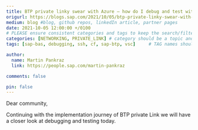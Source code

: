 ```yaml
---
title: BTP private linky swear with Azure – how do I debug and test with live data via Private Link Service?
origurl: https://blogs.sap.com/2021/10/05/btp-private-linky-swear-with-azure-how-do-i-debug-and-test-with-live-data/
medium: blog #blog, github repos, linkedIn article, partner pages
date: 2021-10-05 12:00:00 +/0100
# PLEASE ensure consistent categories and tags to keep the search/filtering meaningful!
categories: [NETWORKING, PRIVATE_LINK] # category should be a topic and sub-category primary product
tags: [sap-bas, debugging, ssh, cf, sap-btp, vsc]     # TAG names should always be lowercase

author:
  name: Martin Pankraz
  link: https://people.sap.com/martin-pankraz

comments: false

pin: false
---
```


Dear community,

Continuing with the implementation journey of BTP private Link we will have a closer look at debugging and testing today.
